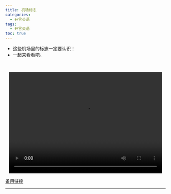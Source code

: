 ```yaml
---
title: 机场标志
categories:
  - 开言英语
tags:
  - 开言英语
toc: true 
---
```



- 这些机场里的标志一定要认识！
- 一起来看看吧。​ 

 

<p style="text-align:center">
   <video width="480" height="320" controls>
       <source src="/video/ol/1.mp4">
   </video>
</p>
 <p><a href="/video/ol/1.mp4">备用链接</a></p>
 
---





